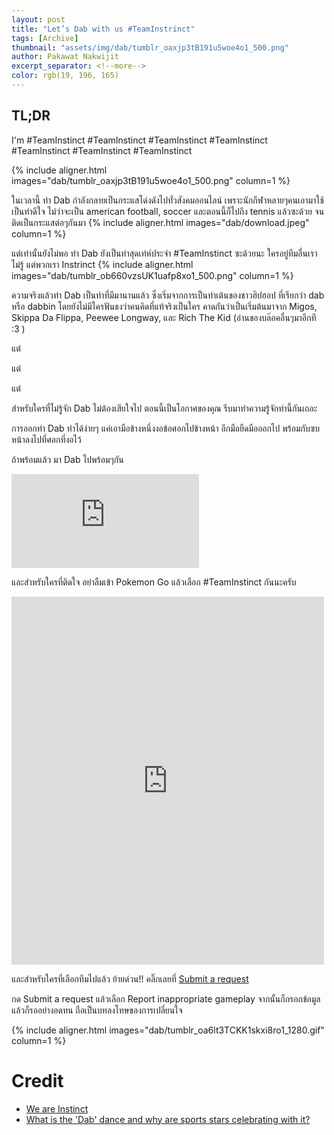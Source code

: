 ```yaml
---
layout: post
title: "Let’s Dab with us #TeamInstrinct"
tags: [Archive]
thumbnail: "assets/img/dab/tumblr_oaxjp3tB191u5woe4o1_500.png"
author: Pakawat Nakwijit
excerpt_separator: <!--more-->
color: rgb(19, 196, 165)
---
```


## TL;DR
I'm 
<span class="tag-en">#TeamInstinct</span> <span class="tag-en">#TeamInstinct</span> <span class="tag-en">#TeamInstinct</span> <span class="tag-en">#TeamInstinct</span> <span class="tag-en">#TeamInstinct</span> <span class="tag-en">#TeamInstinct</span> <span class="tag-en">#TeamInstinct</span>

<!--more-->

{% include aligner.html images="dab/tumblr_oaxjp3tB191u5woe4o1_500.png" column=1 %}

ในเวลานี้ ท่า Dab กำลังกลายเป็นกระแสโด่งดังไปทั่วสังคมออนไลน์ เพราะนักกีฬาหลายๆคนเอามาใช้เป็นท่าดีใจ ไม่ว่าจะเป็น american football, soccer และตอนนี้ก็ไปถึง tennis แล้วซะด้วย จนติดเป็นกระแสต่อๆกันมา
{% include aligner.html images="dab/download.jpeg" column=1 %}

แต่เท่านั้นยังไม่พอ ท่า Dab ยังเป็นท่าสุดเท่ห์ประจำ #TeamInstinct ซะด้วยนะ ใครอยู่ทีมอื่นเราไม่รู้ แต่พวกเรา Instrinct
{% include aligner.html images="dab/tumblr_ob660vzsUK1uafp8xo1_500.png" column=1 %}

ความจริงแล้วท่า Dab เป็นท่าที่มีมานานแล้ว ซึ่งเริ่มจากการเป็นท่าเต้นของชาวฮิปฮอป ที่เรียกว่า dab หรือ dabbin โดยยังไม่มีใครฟันธงว่าคนคิดที่แท้จริงเป็นใคร คาดกันว่าเป็นเริ่มต้นมาจาก Migos, Skippa Da Flippa, Peewee Longway, และ Rich The Kid (อ่านของบล๊อคอื่นๆมาอีกที :3 )

แต่

แต่

แต่

สำหรับใครที่ไม่รู้จัก Dab ไม่ต้องเสียใจไป ตอนนี้เป็นโอกาศของคุณ รีบมาทำความรู้จักท่านี้กันเถอะ

การออกท่า Dab ทำได้ง่ายๆ แค่เอามือข้างหนึ่งงอข้อศอกไปข้างหน้า อีกมือยืดมือออกไป พร้อมกับซบหน้าลงไปที่ศอกที่งอไว้

ถ้าพร้อมแล้ว มา Dab ไปพร้อมๆกัน

<div class="video-container">
    <iframe class="video" src="https://www.youtube.com/embed/AXQvMDfDg1U" frameborder="0" scrolling="no" webkitAllowFullScreen mozallowfullscreen allowFullScreen></iframe>
</div>

และสำหรับใครที่ติดใจ อย่าลืมเข้า Pokemon Go แล้วเลือก #TeamInstinct กันนะครับ

<iframe src="https://www.facebook.com/plugins/post.php?href=https%3A%2F%2Fwww.facebook.com%2FLuxSmash%2Fphotos%2Fa.506358299420185%2F1101081166614559%2F&width=500&show_text=true&appId=1537060266520385&height=589" width="500" height="589" style="border:none;overflow:hidden" scrolling="no" frameborder="0" allowfullscreen="true" allow="autoplay; clipboard-write; encrypted-media; picture-in-picture; web-share"></iframe>

และสำหรับใครที่เลือกทีมไปแล้ว ย้ายด่วน!! คลิ๊กเลยที่
[Submit a request](https://support.pokemongo.nianticlabs.com/hc/en-us)

กด Submit a request แล้วเลือก Report inappropriate gameplay จากนั้นก็กรอกข้อมูล แล้วก็รออย่างอดทน ถือเป็นบทลงโทษของการเปลี่ยนใจ

{% include aligner.html images="dab/tumblr_oa6lt3TCKK1skxi8ro1_1280.gif" column=1 %}

# Credit

* [We are Instinct](http://chishionrnr.tumblr.com/post/148214468315/truly-inspiring)
* [What is the 'Dab' dance and why are sports stars celebrating with it?](http://www.telegraph.co.uk/football/2016/03/01/what-is-the-dab-dance-and-why-are-sports-stars-celebrating-with/)
